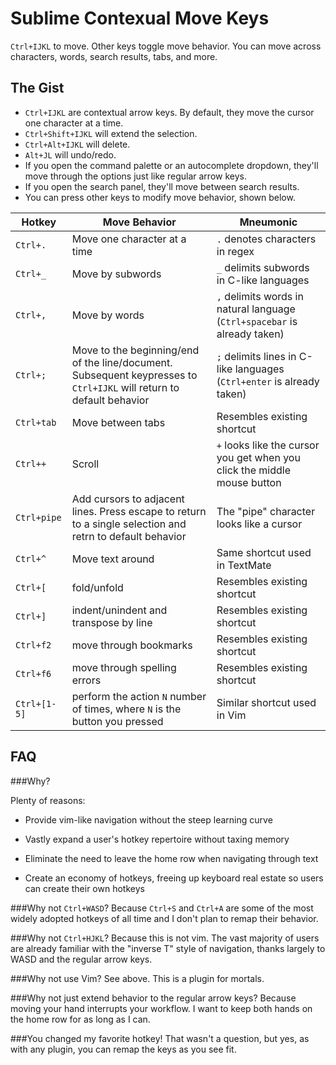 # Sublime Contexual Move Keys
`Ctrl+IJKL` to move. Other keys toggle move behavior. You can move across characters, words, search results, tabs, and more.

## The Gist
* `Ctrl+IJKL` are contextual arrow keys. By default, they move the cursor one character at a time. 
* `Ctrl+Shift+IJKL` will extend the selection. 
* `Ctrl+Alt+IJKL` will delete. 
* `Alt+JL` will undo/redo.
* If you open the command palette or an autocomplete dropdown, they'll move through the options just like regular arrow keys. 
* If you open the search panel, they'll move between search results. 
* You can press other keys to modify move behavior, shown below.

Hotkey|Move Behavior|Mneumonic 
----------|----------|----------
`Ctrl+.`| Move one character at a time | `.` denotes characters in regex
`Ctrl+_`| Move by subwords | `_` delimits subwords in C-like languages
`Ctrl+,`| Move by words | `,` delimits words in natural language (`Ctrl+spacebar` is already taken)
`Ctrl+;`| Move to the beginning/end of the line/document. Subsequent keypresses to `Ctrl+IJKL` will return to default behavior | `;` delimits lines in C-like languages (`Ctrl+enter` is already taken)
`Ctrl+tab`| Move between tabs | Resembles existing shortcut
`Ctrl++`| Scroll | `+` looks like the cursor you get when you click the middle mouse button
`Ctrl+pipe`| Add cursors to adjacent lines. Press escape to return to a single selection and retrn to default behavior | The "pipe" character looks like a cursor
`Ctrl+^`| Move text around | Same shortcut used in TextMate
`Ctrl+[`| fold/unfold | Resembles existing shortcut
`Ctrl+]`| indent/unindent and transpose by line | Resembles existing shortcut
`Ctrl+f2`| move through bookmarks | Resembles existing shortcut
`Ctrl+f6`| move through spelling errors | Resembles existing shortcut
`Ctrl+[1-5]`| perform the action `N` number of times, where `N` is the button you pressed | Similar shortcut used in Vim

## FAQ

###Why?

Plenty of reasons:
 
 * Provide vim-like navigation without the steep learning curve

 * Vastly expand a user's hotkey repertoire without taxing memory

 * Eliminate the need to leave the home row when navigating through text

 * Create an economy of hotkeys, freeing up keyboard real estate so users can create their own hotkeys

###Why not `Ctrl+WASD`?
 Because `Ctrl+S` and `Ctrl+A` are some of the most widely adopted hotkeys of all time and I don't plan to remap their behavior.

###Why not `Ctrl+HJKL`?
 Because this is not vim. The vast majority of users are already familiar with the "inverse T" style of navigation, thanks largely to WASD and the regular arrow keys.
 
###Why not use Vim?
 See above. This is a plugin for mortals.
 
###Why not just extend behavior to the regular arrow keys?
 Because moving your hand interrupts your workflow. I want to keep both hands on the home row for as long as I can.
 
###You changed my favorite hotkey!
 That wasn't a question, but yes, as with any plugin, you can remap the keys as you see fit.

